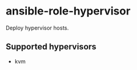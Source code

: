ansible-role-hypervisor
=======================

Deploy hypervisor hosts.

Supported hypervisors
---------------------

- kvm
